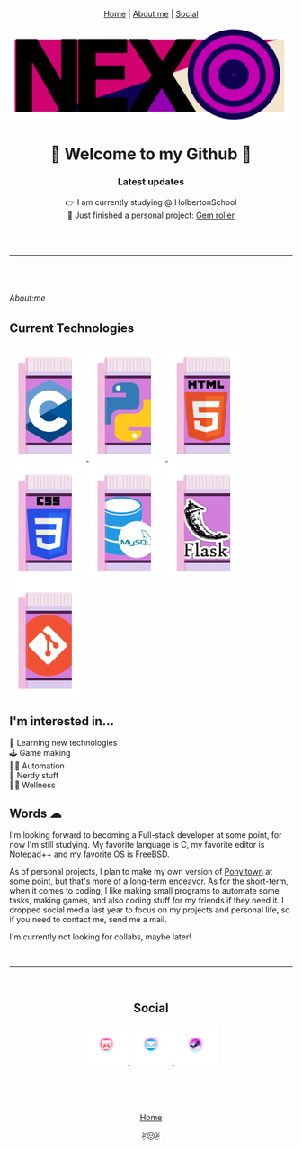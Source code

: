 <div id="Header" align="center">
  <p>
    <a href="#header">Home</a>
    |
    <a href="#About_me">About me</a>
    |
    <a href="#Contact">Social</a>
  </p>
  <a href="about:blank">
    <img src="https://raw.githubusercontent.com/NexoNeko/NexoNeko/main/images/header.png" height=25% alt="Nexo's stylized header">
  </a>
  <h1>🌸 Welcome to my Github 🌸</h1>
  <h3>Latest updates</h3>
  <p>
    👉 I am currently studying @ HolbertonSchool
    <br>
    🎲 Just finished a personal project: <a href="https://github.com/NexoNeko/Nox_Tools/tree/main/Nox_RPG/Gem%20roller">Gem roller</a>
  </p>
</div>
<br>
<br>
<hr>
<br>
<br>
<div id="About_me" align="left">
  <h6>About:me</h6>
  <h2>Current Technologies</h2>
  <a href="https://en.wikipedia.org/wiki/C_(programming_language)">
    <img src="https://raw.githubusercontent.com/NexoNeko/NexoNeko/main/images/C.png" height=5% alt="C">
  </a>
  <a href="https://es.wikipedia.org/wiki/Python">
    <img src="https://raw.githubusercontent.com/NexoNeko/NexoNeko/main/images/Python.png" height=5% alt="Python">
  </a>
  <a href="https://es.wikipedia.org/wiki/HTML">
    <img src="https://raw.githubusercontent.com/NexoNeko/NexoNeko/main/images/html.png" height=5% alt="html5">
  </a>
  <a href="https://en.wikipedia.org/wiki/CSS">
   <img src="https://raw.githubusercontent.com/NexoNeko/NexoNeko/main/images/CSS.png" height=5% alt="CSS">
  </a>
  <a href="https://en.wikipedia.org/wiki/MySQL">
  <img src="https://raw.githubusercontent.com/NexoNeko/NexoNeko/main/images/Mysql.png" height=5% alt="Mysql">
  </a>
  <a href="https://en.wikipedia.org/wiki/Flask_(web_framework)">
    <img src="https://raw.githubusercontent.com/NexoNeko/NexoNeko/main/images/Flask.png" height=5% alt="Flask">
  </a>
  <a href="https://en.wikipedia.org/wiki/Git">
    <img src="https://raw.githubusercontent.com/NexoNeko/NexoNeko/main/images/Git.png" height=5% alt="Git">
  </a>
  
<h2>I'm interested in...</h2>
  <p>
    🧠 Learning new technologies
    <br>
    🕹 Game making
    <br>
    🧑‍🔧 Automation
    <br>
    🧙 Nerdy stuff
    <br>
    💆‍♀️ Wellness
  </p>
<h2>Words ☁</h2>
  <p>
    I'm looking forward to becoming a Full-stack developer at some point, for now I'm still studying.
    My favorite language is C, my favorite editor is Notepad++ and my favorite OS is FreeBSD.
  </p>
  <p>
    As of personal projects, I plan to make my own version of <a href="https://github.com/NexoNeko/ponyTown">Pony.town</a> at some point, but that's more of a long-term endeavor.
    As for the short-term, when it comes to coding, I like making small programs to automate some tasks, making games, and also coding stuff for my friends if 
    they need it.
    I dropped social media last year to focus on my projects and personal life, so if you need to contact me, send me a mail.
  </p>
  <p>
    I'm currently not looking for collabs, maybe later!
  </p>
</div>
<br>
<hr>
<br>
<div id="Contact" align="center">
  <h2>Social</h2>
  <a href="https://nxonk.itch.io/">
   <img src="https://raw.githubusercontent.com/NexoNeko/NexoNeko/main/images/ItchIo.png" width=15% height=15% alt="Itch.io">
  </a>
  <a href="mailto:meresidamente@hotmail.com">
    <img src="https://raw.githubusercontent.com/NexoNeko/NexoNeko/main/images/Email.png" width=15% height=15% alt="Email">
  </a>
  <a href="https://steamcommunity.com/id/NexoNeko/">
    <img src="https://raw.githubusercontent.com/NexoNeko/NexoNeko/main/images/Steam.png" width=15% height=15% alt="Steam">
  </a>
</div>
<br>
<br>
<br>
<br>
<div id="Footer" align="center">
  <a href="#header"><p>Home</p><img src="https://raw.githubusercontent.com/NexoNeko/NexoNeko/main/images/bye.png" width=8% height=8% alt="Smiley face"></a>
</div>
